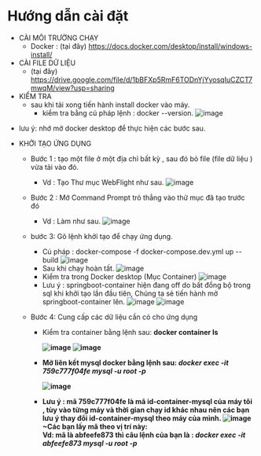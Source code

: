 # Hướng dẫn cài đặt 
- CÀI MÔI TRƯỜNG CHẠY
  + Docker : (tại đây) https://docs.docker.com/desktop/install/windows-install/
- CÀI FILE DỮ LIỆU
  + (tại đây) https://drive.google.com/file/d/1bBFXp5RmF6TODnYjYyosqIuCZCT7mwqM/view?usp=sharing
- KIỂM TRA
  + sau khi tải xong tiến hành install docker vào máy.
    * kiểm tra bằng cú pháp lệnh : docker --version.
   ![image](https://github.com/MMMinhkhoi123/Nhom12_WebBanVeMayBay/assets/118420965/7e554b92-a5aa-4a75-9d0a-4c6f8900b6af)
+ lưu ý:  nhớ mở docker desktop để thực hiện các bước sau.
- KHỞI TẠO ỨNG DỤNG
  + Bước 1 : tạo một file ở một địa chỉ bất kỳ , sau đó bỏ  file (file dữ liệu ) vừa tải vào đó.
    * Vd : Tạo Thư mục WebFlight như sau.
      ![image](https://github.com/MMMinhkhoi123/Nhom12_WebBanVeMayBay/assets/118420965/2f0700bb-b26f-4d5b-ac6a-53d40be52b19)
  + Bước 2 : Mở  Command Prompt trỏ thẳng vào thử mục đã tạo trước đó
    * Vd : Làm như sau.
      ![image](https://github.com/MMMinhkhoi123/Nhom12_WebBanVeMayBay/assets/118420965/4daf8b43-1579-4f6b-a947-a5b44ffe152c)
  + bước 3: Gõ lệnh khởi tạo để chạy ứng dụng.
    * Cú pháp :  docker-compose -f docker-compose.dev.yml up --build
      ![image](https://github.com/MMMinhkhoi123/Nhom12_WebBanVeMayBay/assets/118420965/c8158ac9-9e9d-4a8c-a461-c0f661cbedda)
    * Sau khi chạy hoàn tất.
      ![image](https://github.com/MMMinhkhoi123/Nhom12_WebBanVeMayBay/assets/118420965/432d066f-5023-46e6-86c3-00fb16e0f837)
    * Kiểm tra trong Docker desktop (Mục Container)
      ![image](https://github.com/MMMinhkhoi123/Nhom12_WebBanVeMayBay/assets/118420965/96600469-d173-4c21-9a17-7d29ef4694ae)
    * Lưu ý : springboot-container hiện đang off do bất đồng bộ trong sql khi khởi tạo lần đầu tiên, Chúng ta sẻ tiến hành mở springboot-container lên.
      ![image](https://github.com/MMMinhkhoi123/Nhom12_WebBanVeMayBay/assets/118420965/4134c5a3-456d-400d-af62-5b0e3caef452)
      ![image](https://github.com/MMMinhkhoi123/Nhom12_WebBanVeMayBay/assets/118420965/0c9721c7-39de-495d-a00f-11df232f4d25)
  + Bước 4: Cung cấp các dữ liệu cần có cho ứng dụng
  
     * Kiểm tra container bằng lệnh sau: <Strong>docker container ls<Strong> 
    
       ![image](https://github.com/MMMinhkhoi123/Nhom12_WebBanVeMayBay/assets/118420965/c3af683e-13be-46ad-933f-5f9f1a4efdd1)
       ![image](https://github.com/MMMinhkhoi123/Nhom12_WebBanVeMayBay/assets/118420965/76d8ad67-96b8-4b56-be39-4f0339c29228)
       
     * Mở liên kết mysql docker bằng lệnh sau: <i>docker exec -it 759c777f04fe mysql -u root -p</i>
       
       ![image](https://github.com/MMMinhkhoi123/Nhom12_WebBanVeMayBay/assets/118420965/a5d588cd-c09b-460b-ab77-012755091824)
     * Lưu ý : mã 759c777f04fe là mã id-container-mysql của máy tôi , tùy vào từng máy và thời gian chạy id khác nhau nên các bạn lưu ý thay đổi id-container-mysql theo máy của mình.
       ![image](https://github.com/MMMinhkhoi123/Nhom12_WebBanVeMayBay/assets/118420965/d3937411-d937-466e-b24d-20a0ebc621a0) <br>
       ~Các bạn lấy mã theo vị trí này: <br>
       Vd: mã là abfeefe873 thì câu lệnh của bạn là :        <i>docker exec -it abfeefe873 mysql -u root -p</i>

